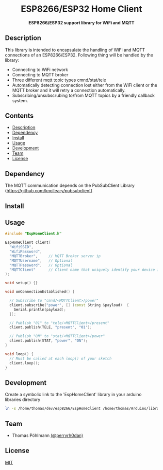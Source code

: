 <h1 align="center">
  ESP8266/ESP32 Home Client
</h1>

<h4 align="center">
  ESP8266/ESP32 support library for WiFi and MQTT
</h4>

## Description

This library is intended to encapsulate the handling of WiFi and MQTT connections of an ESP8266/ESP32. Following thing will be handled by the library:

- Connecting to WiFi network
- Connecting to MQTT broker
- Three different mqtt topic types cmnd/stat/tele
- Automatically detecting connection lost either from the WiFi client or the MQTT broker and it will retry a connection automatically.
- Subscribing/unsubscrubing to/from MQTT topics by a friendly callback system.

## Contents

- [Description](#description)
- [Dependency](#dependency)
- [Install](#install)
- [Usage](#usage)
- [Development](#development)
- [Team](#team)
- [License](#license)

## Dependency

The MQTT communication depends on the PubSubClient Library (https://github.com/knolleary/pubsubclient).

## Install

## Usage

```c++
#include "EspHomeClient.h"

EspHomeClient client(
  "WifiSSID",
  "WifiPassword",
  "MQTTBroker",     // MQTT Broker server ip
  "MQTTUsername",   // Optional
  "MQTTPassword",   // Optional
  "MQTTClient"      // Client name that uniquely identify your device is used for topic generation
);

void setup() {}

void onConnectionEstablished() {

  // Subscribe to "cmnd/<MQTTClient>/power"
  client.subscribe("power", [] (const String &payload)  {
    Serial.println(payload);
  });

  // Publish "01" to "tele/<MQTTClient>/present"
  client.publish(TELE, "present", "01");

  // Publish "ON" to "stat/<MQTTClient>/power"
  client.publish(STAT, "power", "ON");
}

void loop() {
  // Must be called at each loop() of your sketch
  client.loop();
}
```

## Development

Create a symbolic link to the 'EspHomeClient' library in your arduino libraries directory

``` bash
ln -s /home/thomas/dev/esp8266/EspHomeClient /home/thomas/Arduino/libraries/
```

## Team

- Thomas Pöhlmann [(@perryrh0dan)](https://github.com/perryrh0dan)

## License

[MIT](https://github.com/perryrh0dan/esp8266/blob/master/license.md)